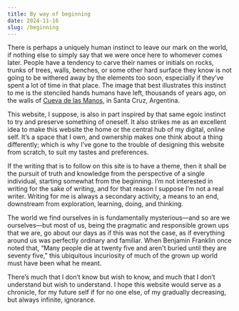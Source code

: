 ```yaml
---
title: By way of beginning
date: 2024-11-16
slug: /beginning
---
```


There is perhaps a uniquely human instinct to leave our mark on the world, if nothing else to simply say that we were once here to whomever comes later. People have a tendency to carve their names or initials on rocks, trunks of trees, walls, benches, or some other hard surface they know is not going to be withered away by the elements too soon, especially if they’ve spent a lot of time in that place. The image that best illustrates this instinct to me is the stenciled hands humans have left, thousands of years ago, on the walls of [Cueva de las Manos](https://en.wikipedia.org/wiki/Cueva_de_las_Manos), in Santa Cruz, Argentina.

This website, I suppose, is also in part inspired by that same egoic instinct to try and preserve something of oneself. It also strikes me as an excellent idea to make this website the home or the central hub of my digital, online self. It’s a space that I own, and ownership makes one think about a thing differently; which is why I’ve gone to the trouble of designing this website from scratch, to suit my tastes and preferences.

If the writing that is to follow on this site is to have a theme, then it shall be the pursuit of truth and knowledge from the perspective of a single individual, starting somewhat from the beginning. I’m not interested in writing for the sake of writing, and for that reason I suppose I’m not a real writer. Writing for me is always a secondary activity, a means to an end, downstream from exploration, learning, doing, and thinking.

The world we find ourselves in is fundamentally mysterious—and so are we ourselves—but most of us, being the pragmatic and responsible grown ups that we are, go about our days as if this was not the case, as if everything around us was perfectly ordinary and familiar. When Benjamin Franklin once noted that, “Many people die at twenty five and aren't buried until they are seventy five,” this ubiquitous incuriosity of much of the grown up world must have been what he meant.

There’s much that I don’t know but wish to know, and much that I don’t understand but wish to understand. I hope this website would serve as a chronicle, for my future self if for no one else, of my gradually decreasing, but always infinite, ignorance.
